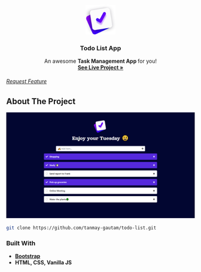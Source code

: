 <!-- PROJECT LOGO -->
<p align="center">
  <a href="https://github.com/tanmay-gautam/todo-list">
    <img src="images/logo.svg" alt="Logo" width="80" height="80">
  </a>

  <h3 align="center">Todo List App</h3>

  <p align="center">
    An awesome <b> Task Management App </b> for you!
    <br />
    <a href="https://tanmay-gautam.github.io/todo-list"><strong>See Live Project »</strong></a>
    <a href="https://github.com/tanmay-gautam/todo-list/issues"><h6>Request Feature</h6></a>
  </p>
</p>

<!-- ABOUT THE PROJECT -->

## About The Project

[![Product Name Screen Shot][product-screenshot]](https://tanmay-gautam.github.io/todo-list)

   ```sh
   git clone https://github.com/tanmay-gautam/todo-list.git
   ```

### Built With

- **[Bootstrap](https://getbootstrap.com)**
- **HTML, CSS, Vanilla JS**

[product-screenshot]: images/screenshot.png